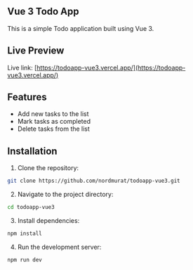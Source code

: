## Vue 3 Todo App

This is a simple Todo application built using Vue 3.

## Live Preview

Live link: [https://todoapp-vue3.vercel.app/](https://todoapp-vue3.vercel.app/)

## Features

*   Add new tasks to the list
*   Mark tasks as completed
*   Delete tasks from the list

## Installation

1.  Clone the repository:

```bash
git clone https://github.com/nordmurat/todoapp-vue3.git
```

2.  Navigate to the project directory:

```bash
cd todoapp-vue3
```

3.  Install dependencies:

```bash
npm install
```

4.  Run the development server:

```bash
npm run dev
```